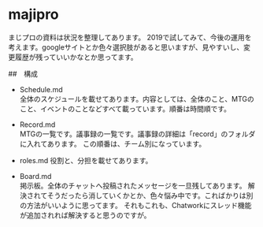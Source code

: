# majipro
まじプロの資料は状況を整理してあります。
2019で試してみて、今後の運用を考えます。googleサイトとか色々選択肢があると思いますが、見やすいし、変更履歴が残っていいかなとか思ってます。

##　構成
* Schedule.md  
全体のスケジュールを載せてあります。内容としては、全体のこと、MTGのこと、イベントのことなどすべて載っています。順番は時間順です。
* Record.md  
MTGの一覧です。議事録の一覧です。議事録の詳細は「record」のフォルダに入れてあります。
この順番は、チーム別になっています。
* roles.md
役割と、分担を載せてあります。

* Board.md  
掲示板。全体のチャットへ投稿されたメッセージを一旦残してあります。
解決されてそうだったら消していくかとか、色々悩み中です。こればかりは別の方法がいいように思ってます。
それもこれも、Chatworkにスレッド機能が追加されれば解決すると思うのですが。
